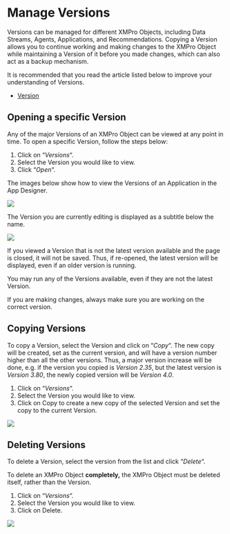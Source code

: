 # Manage Versions

Versions can be managed for different XMPro Objects, including Data Streams, Agents, Applications, and Recommendations. Copying a Version allows you to continue working and making changes to the XMPro Object while maintaining a Version of it before you made changes, which can also act as a backup mechanism. &#x20;

<!-- unsupported tag removed -->
It is recommended that you read the article listed below to improve your understanding of Versions.

* [Version](../concepts/version.md)
<!-- unsupported tag removed -->

## Opening a specific Version

Any of the major Versions of an XMPro Object can be viewed at any point in time. To open a specific Version, follow the steps below:

1. Click on “_Versions_“.
2. Select the Version you would like to view.
3. Click “_Open_“.

The images below show how to view the Versions of an Application in the App Designer.

![](../.gitbook/assets/Version\_1.png)

The Version you are currently editing is displayed as a subtitle below the name.&#x20;

![](<../.gitbook/assets/Version\_2 (1).png>)

If you viewed a Version that is not the latest version available and the page is closed, it will not be saved. Thus, if re-opened, the latest version will be displayed, even if an older version is running.

You may run any of the Versions available, even if they are not the latest Version.

If you are making changes, always make sure you are working on the correct version.

## Copying Versions

To copy a Version, select the Version and click on “_Copy_“. The new copy will be created, set as the current version, and will have a version number higher than all the other versions. Thus, a major version increase will be done, e.g. if the version you copied is _Version 2.35_, but the latest version is _Version 3.80_, the newly copied version will be _Version 4.0_.

1. Click on “_Versions_“.
2. Select the Version you would like to view.
3. Click on Copy to create a new copy of the selected Version and set the copy to the current Version.

![](<../.gitbook/assets/Version\_3 (2).png>)

## Deleting Versions

To delete a Version, select the version from the list and click “_Delete_“.

To delete an XMPro Object **completely,** the XMPro Object must be deleted itself, rather than the Version.

1. Click on “_Versions_“.
2. Select the Version you would like to view.
3. Click on Delete.

![](../.gitbook/assets/Version\_4.png)

